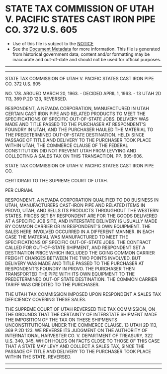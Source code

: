 ---
---

# STATE TAX COMMISSION OF UTAH V. PACIFIC STATES CAST IRON PIPE CO. 372 U.S. 605

* Use of this file is subject to the [NOTICE](https://github.com/publicdocs/notice/blob/master/NOTICE)
* See the [Document Metadata](../../../) for more information.
  This file is generated from historical government data; content and/or formatting may be inaccurate and out-of-date and should not be used for official purposes.

----------
----------

STATE TAX COMMISSION OF UTAH V. PACIFIC STATES CAST IRON PIPE CO. 372 U.S. 605

NO. 178.  ARGUED MARCH 20, 1963.  - DECIDED APRIL 1, 1963.  - 13 UTAH 2D 113, 369 P.2D 123, REVERSED.

RESPONDENT, A NEVADA CORPORATION, MANUFACTURED IN UTAH CERTAIN CAST IRON PIPE AND RELATED PRODUCTS TO MEET THE SPECIFICATIONS OF SPECIFIC OUT-OF-STATE JOBS.  DELIVERY WAS MADE AND TITLE PASSED TO THE PURCHASER AT RESPONDENT'S FOUNDRY IN UTAH, AND THE PURCHASER HAULED THE MATERIAL TO THE PREDETERMINED OUT-OF-STATE DESTINATION.  HELD:  SINCE PASSAGE OF TITLE AND DELIVERY TO THE PURCHASER TOOK PLACE WITHIN UTAH, THE COMMERCE CLAUSE OF THE FEDERAL CONSTITUTION DID NOT PREVENT UTAH FROM LEVYING AND COLLECTING A SALES TAX ON THIS TRANSACTION.  PP. 605-606.

STATE TAX COMMISSION OF UTAH V. PACIFIC STATES CAST IRON PIPE CO.

CERTIORARI TO THE SUPREME COURT OF UTAH.

PER CURIAM.

RESPONDENT, A NEVADA CORPORATION QUALIFIED TO DO BUSINESS IN UTAH, MANUFACTURERS CAST-IRON PIPE AND RELATED ITEMS IN PROVO, UTAH, AND SELLS ITS PRODUCTS THROUGHOUT THE WESTERN STATES.  PRICES SET BY RESPONDENT ARE FOR THE GOODS DELIVERED AT A SPECIFIC JOB SITE, AND INTERSTATE DELIVERY IS USUALLY MADE BY COMMON CARRIER OR IN RESPONDENT'S OWN EQUIPMENT.  THE SALES HERE INVOLVED OCCURRED IN A DIFFERENT MANNER.  IN EACH CASE THE MATERIAL WAS MANUFACTURED TO MEET THE SPECIFICATIONS OF SPECIFIC OUT-OF-STATE JOBS.  THE CONTRACT CALLED FOR OUT-OF-STATE SHIPMENT, AND RESPONDENT SET A DESTINATION PRICE WHICH INCLUDED THE GOING COMMON CARRIER FREIGHT CHARGES BETWEEN THE TWO POINTS INVOLVED.  BUT DELIVERY WAS MADE AND TITLE PASSED TO THE PURCHASER AT RESPONDENT'S FOUNDRY IN PROVO.  THE PURCHASER THEN TRANSPORTED THE PIPE WITH ITS OWN EQUIPMENT TO THE PREDETERMINED OUT-OF STATE DESTINATION.  THE COMMON CARRIER TARIFF WAS CREDITED TO THE PURCHASER.

THE UTAH TAX COMMISSION IMPOSED UPON RESPONDENT A SALES TAX DEFICIENCY COVERING THESE SALES.

THE SUPREME COURT OF UTAH REVERSED THE TAX COMMISSION, ON THE GROUNDS THAT THE CERTAINTY OF INTERSTATE SHIPMENT MADE THE IMPOSITION OF THE TAX ON THESE SHIPMENTS UNCONSTITUTIONAL UNDER THE COMMERCE CLAUSE.  13 UTAH 2D 113, 369 P.2D 123.  WE REVERSE ITS JUDGMENT ON THE AUTHORITY OF INTERNATIONAL HARVESTER CO. V. DEPARTMENT OF TREASURY, 322 U.S. 340, 345, WHICH HOLDS ON FACTS CLOSE TO THOSE OF THIS CASE THAT A STATE MAY LEVY AND COLLECT A SALES TAX, SINCE THE PASSAGE OF TITLE AND DELIVERY TO THE PURCHASER TOOK PLACE WITHIN THE STATE.  REVERSED.


----------
----------

